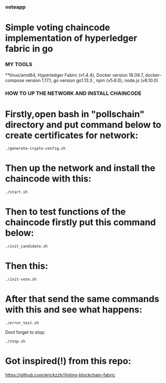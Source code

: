 ### voteapp
# Simple voting chaincode implementation of hyperledger fabric in go


### MY TOOLS

**linux/amd64, Hyperledger Fabirc (v1.4.4), Docker version 18.09.7, docker-compose version 1.17.1, go version go1.13.3 , npm (v5.6.0), node.js (v8.10.0)

### HOW TO UP THE NETWORK AND INSTALL CHAINCODE

# Firstly,open bash in "pollschain" directory and put command below to create certificates for network:

```
./generate-crypto-config.sh
```

# Then up the network and install the chaincode with this:
```
./start.sh
```

# Then to test functions of the chaincode firstly put this command below:
```
./init_candidate.sh
```
# Then this:
```
./init-vote.sh
```
# After that send the same commands with this and see what happens:
```
./error_test.sh
```
Dont forget to stop:
```
./stop.sh
```
# Got inspired(!) from this repo:

https://github.com/erickzzh/Voting-blockchain-fabric
